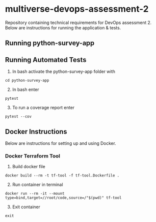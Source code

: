 # multiverse-devops-assessment-2
Repository containing technical requirements for DevOps assessment 2. Below are instructions for running the application & tests.  

## Running python-survey-app

## Running Automated Tests

1. In bash activate the python-survey-app folder with
  
```(bash)
cd python-survey-app
```

2. In bash enter

```(bash)
pytest
```

3. To run a coverage report enter

```(bash)
pytest --cov
```

## Docker Instructions

Below are instructions for setting up and using Docker.
### Docker Terraform Tool

1. Build docker file

```(bash)
docker build --rm -t tf-tool -f tf-tool.Dockerfile .
```

2. Run container in terminal

```(bash)
docker run --rm -it --mount type=bind,target=//root/code,source=/"$(pwd)" tf-tool
```

3. Exit container

```(bash)
exit
```
